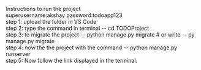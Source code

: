 Instructions to run the project                                                                                                  
superusername:akshay  password:todoapp123                                                                                                                                 
step 1: upload the folder in VS Code                                                                                                                                    
step 2: type the command in terminal -- cd TODOProject                                                                                                                         
step 3: to migrate the project -- python manage.py migrate  # or write -- py manage.py migrate                                                                                       
step 4: now the the project with the command -- python manage.py runserver                                                                                                       
step 5: Now follow the link displayed in the terminal.                                                                                                                             
